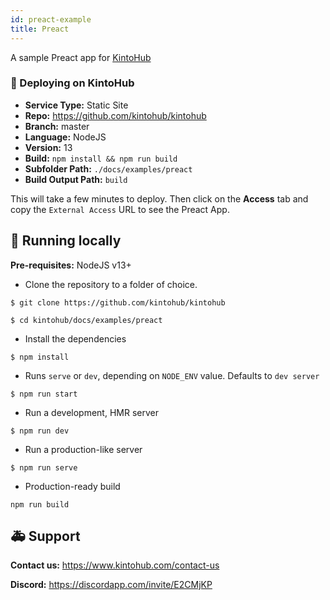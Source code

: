 ```yaml
---
id: preact-example
title: Preact
---
```


A sample Preact app for [KintoHub](https://kintohub.com)

### :rocket: Deploying on KintoHub

- **Service Type:** Static Site
- **Repo:** https://github.com/kintohub/kintohub
- **Branch:** master
- **Language:** NodeJS
- **Version:** 13
- **Build:** `npm install && npm run build`
- **Subfolder Path:** `./docs/examples/preact`
- **Build Output Path:** `build`

This will take a few minutes to deploy. Then click on the **Access** tab and copy the `External Access` URL to see the Preact App.

## :hammer: Running locally

**Pre-requisites:** NodeJS v13+

- Clone the repository to a folder of choice.

```
$ git clone https://github.com/kintohub/kintohub

$ cd kintohub/docs/examples/preact
```

- Install the dependencies

```
$ npm install
```

- Runs `serve` or `dev`, depending on `NODE_ENV` value. Defaults to `dev server`

```
$ npm run start
```

- Run a development, HMR server

```
$ npm run dev
```

- Run a production-like server

```
$ npm run serve
```

- Production-ready build

```
npm run build
```


## :ambulance: Support

**Contact us:** https://www.kintohub.com/contact-us

**Discord:** https://discordapp.com/invite/E2CMjKP

